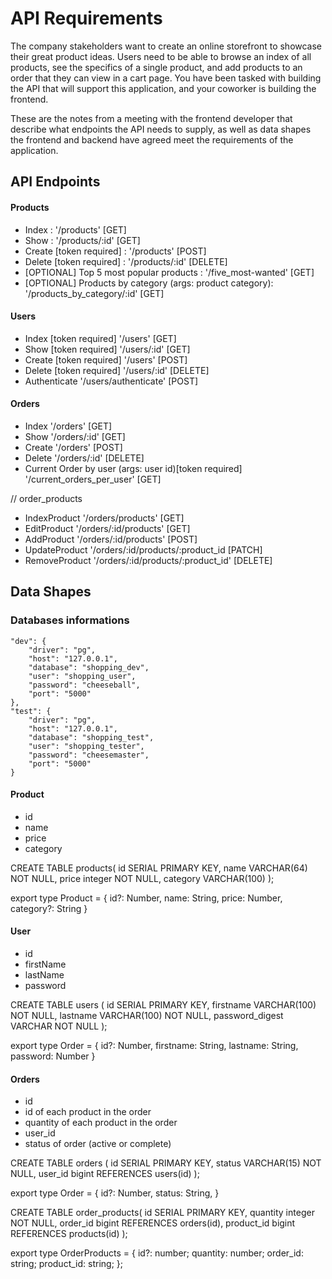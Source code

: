 # API Requirements
The company stakeholders want to create an online storefront to showcase their great product ideas. Users need to be able to browse an index of all products, see the specifics of a single product, and add products to an order that they can view in a cart page. You have been tasked with building the API that will support this application, and your coworker is building the frontend.

These are the notes from a meeting with the frontend developer that describe what endpoints the API needs to supply, as well as data shapes the frontend and backend have agreed meet the requirements of the application. 

## API Endpoints
#### Products
- Index :                   '/products' [GET]
- Show :                    '/products/:id' [GET]
- Create [token required] : '/products' [POST]
- Delete [token required] : '/products/:id' [DELETE]
- [OPTIONAL] Top 5 most popular products : 
                            '/five_most-wanted' [GET]
- [OPTIONAL] Products by category (args: product category): 
                            '/products_by_category/:id' [GET]

#### Users
- Index [token required]    '/users' [GET]
- Show [token required]     '/users/:id' [GET]
- Create [token required]   '/users' [POST]
- Delete [token required]   '/users/:id' [DELETE]
- Authenticate              '/users/authenticate' [POST]

#### Orders
- Index                     '/orders' [GET]
- Show                      '/orders/:id' [GET]
- Create                    '/orders' [POST]
- Delete                       '/orders/:id' [DELETE]
- Current Order by user (args: user id)[token required] 
                            '/current_orders_per_user' [GET]

// order_products
- IndexProduct              '/orders/products' [GET]
- EditProduct               '/orders/:id/products' [GET]
- AddProduct                '/orders/:id/products' [POST]
- UpdateProduct                '/orders/:id/products/:product_id [PATCH]
- RemoveProduct             '/orders/:id/products/:product_id' [DELETE]

## Data Shapes

### Databases informations

    "dev": {
        "driver": "pg",
        "host": "127.0.0.1",
        "database": "shopping_dev",
        "user": "shopping_user",
        "password": "cheeseball",
        "port": "5000"
    },
    "test": {
        "driver": "pg",
        "host": "127.0.0.1",
        "database": "shopping_test",
        "user": "shopping_tester",
        "password": "cheesemaster",
        "port": "5000"
    }

#### Product
-  id
- name
- price
- category

CREATE TABLE products(
    id SERIAL PRIMARY KEY,
    name VARCHAR(64) NOT NULL,
    price integer NOT NULL,
    category VARCHAR(100)
);

export type Product = {
    id?: Number,
    name: String,
    price: Number,
    category?: String
}

#### User
- id
- firstName
- lastName
- password

CREATE TABLE users (
    id SERIAL PRIMARY KEY,
    firstname VARCHAR(100) NOT NULL,
    lastname VARCHAR(100) NOT NULL,
    password_digest VARCHAR NOT NULL
);

export type Order = {
    id?: Number,
    firstname: String,
    lastname: String,
    password: Number
}

#### Orders
- id
- id of each product in the order
- quantity of each product in the order
- user_id
- status of order (active or complete)

CREATE TABLE orders (
    id SERIAL PRIMARY KEY,
    status VARCHAR(15) NOT NULL,
    user_id bigint REFERENCES users(id)
);

export type Order = {
    id?: Number,
    status: String,
}

CREATE TABLE order_products(
    id SERIAL PRIMARY KEY,
    quantity integer NOT NULL,
    order_id bigint REFERENCES orders(id),
    product_id bigint REFERENCES products(id)
);

export type OrderProducts = {
  id?: number;
  quantity: number;
  order_id: string;
  product_id: string;
};

